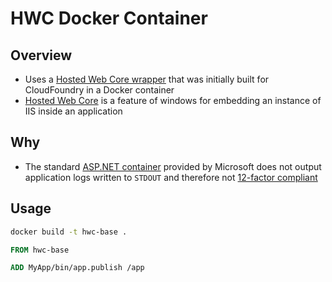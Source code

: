 # HWC Docker Container

## Overview

* Uses a [Hosted Web Core wrapper](https://github.com/cloudfoundry/hwc) that was initially built for CloudFoundry in a Docker container 
* [Hosted Web Core](https://learn.microsoft.com/en-us/iis/web-development-reference/native-code-development-overview/walkthrough-creating-a-hosted-web-core-application) is a feature of windows for embedding an instance of IIS inside an application

## Why

* The standard [ASP.NET container](https://github.com/microsoft/dotnet-framework-docker/blob/main/src/aspnet/4.8/windowsservercore-ltsc2019/Dockerfile) provided by Microsoft does not output application logs written to `STDOUT` and therefore not [12-factor compliant](https://12factor.net/logs)

## Usage

```bash
docker build -t hwc-base .
```

```dockerfile
FROM hwc-base

ADD MyApp/bin/app.publish /app
```

